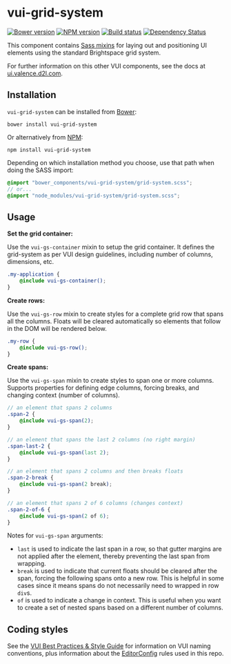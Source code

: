 # vui-grid-system
[![Bower version][bower-image]][bower-url]
[![NPM version][npm-image]][npm-url]
[![Build status][ci-image]][ci-url]
[![Dependency Status][dependencies-image]][dependencies-url]

This component contains [Sass mixins](http://sass-lang.com) for laying out and positioning UI elements using the standard Brightspace grid system.

For further information on this other VUI components, see the docs at [ui.valence.d2l.com](http://ui.valence.d2l.com/).

## Installation

`vui-grid-system` can be installed from [Bower][bower-url]:
```shell
bower install vui-grid-system
```

Or alternatively from [NPM][npm-url]:
```shell
npm install vui-grid-system
```

Depending on which installation method you choose, use that path when doing the SASS import:

```scss
@import "bower_components/vui-grid-system/grid-system.scss";
// or...
@import "node_modules/vui-grid-system/grid-system.scss";
```

## Usage

**Set the grid container:**

Use the `vui-gs-container` mixin to setup the grid container.  It defines the grid-system as per VUI design guidelines, including number of columns, dimensions, etc.

```scss
.my-application {
	@include vui-gs-container();
}
```

**Create rows:**

Use the `vui-gs-row` mixin to create styles for a complete grid row that spans all the columns.  Floats will be cleared automatically so elements that follow in the DOM will be rendered below.

```scss
.my-row {
	@include vui-gs-row();
}
```

**Create spans:**

Use the `vui-gs-span` mixin to create styles to span one or more columns.  Supports properties for defining edge columns, forcing breaks, and changing context (number of columns).

```scss
// an element that spans 2 columns
.span-2 {
	@include vui-gs-span(2);
}

// an element that spans the last 2 columns (no right margin)
.span-last-2 {
	@include vui-gs-span(last 2);
}

// an element that spans 2 columns and then breaks floats
.span-2-break {
	@include vui-gs-span(2 break);
}

// an element that spans 2 of 6 columns (changes context)
.span-2-of-6 {
	@include vui-gs-span(2 of 6);
}
```

Notes for `vui-gs-span` arguments:

* `last` is used to indicate the last span in a row, so that gutter margins are not applied after the element, thereby preventing the last span from wrapping.
* `break` is used to indicate that current floats should be cleared after the span, forcing the following spans onto a new row. This is helpful in some cases since it means spans do not necessarily need to wrapped in row `div`s.
* `of` is used to indicate a change in context. This is useful when you want to create a set of nested spans based on a different number of columns.

## Coding styles

See the [VUI Best Practices & Style Guide](https://github.com/Brightspace/valence-ui-docs/wiki/Best-Practices-&-Style-Guide) for information on VUI naming conventions, plus information about the [EditorConfig](http://editorconfig.org) rules used in this repo.

[bower-url]: http://bower.io/search/?q=vui-grid-system
[bower-image]: https://img.shields.io/bower/v/vui-grid-system.svg
[npm-url]: https://www.npmjs.org/package/vui-grid-system
[npm-image]: https://img.shields.io/npm/v/vui-grid-system.svg
[ci-url]: https://travis-ci.org/Brightspace/valence-ui-grid-system
[ci-image]: https://img.shields.io/travis-ci/Brightspace/valence-ui-grid-system.svg
[dependencies-url]: https://david-dm.org/brightspace/valence-ui-grid-system
[dependencies-image]: https://img.shields.io/david/Brightspace/valence-ui-grid-system.svg
